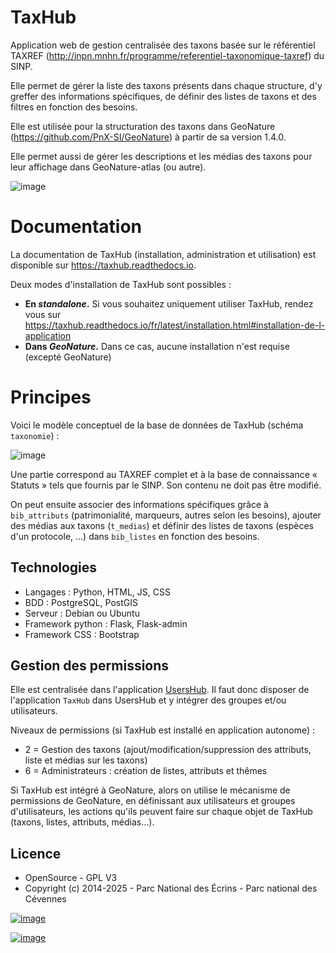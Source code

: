 # TaxHub

Application web de gestion centralisée des taxons basée sur le
référentiel TAXREF
(<http://inpn.mnhn.fr/programme/referentiel-taxonomique-taxref>) du
SINP.

Elle permet de gérer la liste des taxons présents dans chaque structure,
d'y greffer des informations spécifiques, de définir des listes de
taxons et des filtres en fonction des besoins.

Elle est utilisée pour la structuration des taxons dans GeoNature
(<https://github.com/PnX-SI/GeoNature>) à partir de sa version 1.4.0.

Elle permet aussi de gérer les descriptions et les médias des taxons
pour leur affichage dans GeoNature-atlas (ou autre).

![image](docs/images/explore_taxref.gif)

# Documentation

La documentation de TaxHub (installation, administration et utilisation) est disponible sur https://taxhub.readthedocs.io.

Deux modes d'installation de TaxHub sont possibles : 
- **En _standalone_.** Si vous souhaitez uniquement utiliser TaxHub, rendez vous sur https://taxhub.readthedocs.io/fr/latest/installation.html#installation-de-l-application
- **Dans _GeoNature_.** Dans ce cas, aucune installation n'est requise (excepté GeoNature)


# Principes

Voici le modèle conceptuel de la base de données de TaxHub (schéma `taxonomie`) :

![image](docs/images/MCD_taxonomie.png)

Une partie correspond au TAXREF complet et à la base de connaissance « Statuts » 
tels que fournis par le SINP. Son contenu ne doit pas être modifié.
 
On peut ensuite associer des informations spécifiques grâce à
`bib_attributs` (patrimonialité, marqueurs, autres selon les besoins), 
ajouter des médias aux taxons (`t_medias`) et
définir des listes de taxons (espèces d'un protocole, ...) dans
`bib_listes` en fonction des besoins.

## Technologies

-   Langages : Python, HTML, JS, CSS
-   BDD : PostgreSQL, PostGIS
-   Serveur : Debian ou Ubuntu
-   Framework python : Flask, Flask-admin
-   Framework CSS : Bootstrap

## Gestion des permissions

Elle est centralisée dans l'application
[UsersHub](https://github.com/PnX-SI/UsersHub). Il faut donc disposer de
l'application `TaxHub` dans UsersHub et y intégrer des groupes et/ou
utilisateurs.

Niveaux de permissions (si TaxHub est installé en application autonome) :

-   2 = Gestion des taxons (ajout/modification/suppression des
    attributs, liste et médias sur les taxons)
-   6 = Administrateurs : création de listes, attributs et thêmes

Si TaxHub est intégré à GeoNature, alors on utilise le mécanisme de permissions de GeoNature, 
en définissant aux utilisateurs et groupes d'utilisateurs, les actions qu'ils peuvent faire 
sur chaque objet de TaxHub (taxons, listes, attributs, médias...).

## Licence

-   OpenSource - GPL V3
-   Copyright (c) 2014-2025 - Parc National des Écrins - Parc national
    des Cévennes

[![image](https://geonature.fr/img/logo-pne.jpg)](https://www.ecrins-parcnational.fr)

[![image](https://geonature.fr/img/logo-pnc.jpg)](https://www.cevennes-parcnational.fr)
